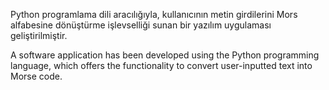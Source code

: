 Python programlama dili aracılığıyla, kullanıcının metin girdilerini Mors alfabesine dönüştürme işlevselliği sunan bir yazılım uygulaması geliştirilmiştir.



A software application has been developed using the Python programming language, which offers the functionality to convert user-inputted text into Morse code.

